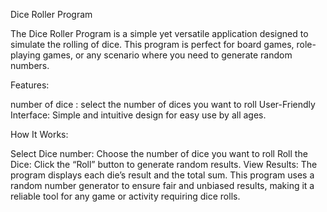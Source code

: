 Dice Roller Program

The Dice Roller Program is a simple yet versatile application designed to simulate the rolling of dice. This program is perfect for board games, role-playing games, or any scenario where you need to generate random numbers.

Features:

number of dice : select the number of dices you want to roll
User-Friendly Interface: Simple and intuitive design for easy use by all ages.

How It Works:

Select Dice number: Choose the number of dice you want to roll 
Roll the Dice: Click the “Roll” button to generate random results.
View Results: The program displays each die’s result and the total sum.
This program uses a random number generator to ensure fair and unbiased results, making it a reliable tool for any game or activity requiring dice rolls.
